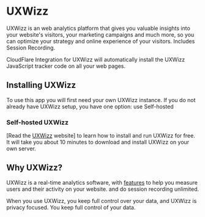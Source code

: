 # UXWizz

UXWizz is an web analytics platform that gives you valuable
insights into your website's visitors, your marketing campaigns and much more,
so you can optimize your strategy and online experience of your visitors.
Includes Session Recording.

CloudFlare Integration for UXWizz will automatically install the UXWizz
JavaScript tracker code on all your web pages.

## Installing UXWizz

To use this app you will first need your own UXWizz instance. If you do not
already have UXWizz setup, you have one option: use Self-hosted

### Self-hosted UXWizz

[Read the [UXWizz](https://www.uxwizz.com/) website] to learn how to install and
run UXWizz for free. It will take you about 10 minutes to download and install
UXWizz on your own server.

## Why UXWizz?

UXWizz is a real-time analytics software, with
[features](https://uxwizz.com/features/) to help you measure users
and their activity on your website. and do session recording unlimited.

When you use UXWizz, you keep full control over your data, and UXWizz is privacy focused. You keep full control of your data.
